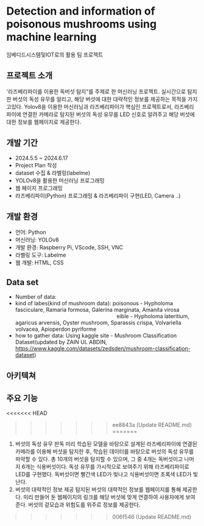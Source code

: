 # Detection and information of poisonous mushrooms using machine learning
임베디드시스템및IOT로의 활용 팀 프로젝트

## 프로젝트 소개
'라즈베리파이를 이용한 독버섯 탐지"를 주제로 한 머신러닝 프로젝트. 실시간으로 탐지한 버섯의 독성 유무를 알리고, 해당 버섯에 대한 대략적인 정보를 제공하는 목적을 가지고있다.
Yolov8을 이용한 머신러닝과 라즈베리파이가 핵심인 프로젝트로서, 라즈베리파이에 연결한 카메라로 탐지된 버섯의 독성 유무를 LED 신호로 알려주고 해당 버섯에 대한 정보를 웹페이지로 제공한다. 

## 개발 기간
 - 2024.5.5 ~ 2024.6.17
 - Project Plan 작성
 - dataset 수집 & 라벨링(labelme)
 - YOLOv8을 활용한 머신러닝 프로그래밍
 - 웹 페이지 프로그래밍
 - 라즈베리파이(Python) 프로그래밍 & 라즈베리파이 구현(LED, Camera ..)

## 개발 환경
- 언어: Python
- 머신러닝: YOLOv8
- 개발 환경: Raspberry Pi, VScode, SSH, VNC
- 라벨링 도구: Labelme
- 웹 개발: HTML, CSS

## Data set
- Number of data:
- kind of labes(kind of mushroom data): poisonous - Hypholoma fasciculare, Ramaria formosa, Galerina marginata, Amanita virosa<br/>
                   eible - Hypholoma lateritium, agaricus arvensis, Oyster mushroom, Sparassis crispa, Volvariella volvacea, Apioperdon pyriforme
- how to gather data: Using kaggle site - Mushroom Classification Dataset(updated by ZAIN UL ABDIN, https://www.kaggle.com/datasets/zedsden/mushroom-classification-dataset)

## 아키텍쳐


## 주요 기능
<<<<<<< HEAD
>>>>>>> ee8843a (Update README.md)
=======
1. 버섯의 독성 유무 판독
미리 학습된 모델을 바탕으로 설계된 라즈베리파이에 연결된 카메라를 이용해 버섯을 탐지한 후, 학습된 데이터를 바탕으로 버섯의 독성 유무를 파악할 수 있다.
총 10개의 버섯을 탐지할 수 있으며, 그 중 4개는 독버섯이고 나머지 6개는 식용버섯이다. 독성 유무를 가시적으로 보여주기 위해 라즈베리파이로 LED를 구현했다. 독버섯이면 빨간색 LED가 빛나고 식용버섯이면 초록색 LED가 빛난다.
2. 버섯의 대략적인 정보 제공
탐지된 버섯의 대략적인 정보를 웹페이지를 통해 제공한다. 미리 만들어 둔 웹페이지의 링크를 해당 버섯에 맞게 연결하여 사용자에게 보여준다.
버섯의 겉모습과 위험도를 위주로 정보를 제공한다. 
>>>>>>> 006f546 (Update README.md)
